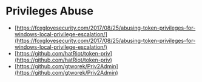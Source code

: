 # Privileges Abuse

* [https://foxglovesecurity.com/2017/08/25/abusing-token-privileges-for-windows-local-privilege-escalation/](https://foxglovesecurity.com/2017/08/25/abusing-token-privileges-for-windows-local-privilege-escalation/)
* [https://github.com/hatRiot/token-priv](https://github.com/hatRiot/token-priv)
* [https://github.com/gtworek/Priv2Admin](https://github.com/gtworek/Priv2Admin)
